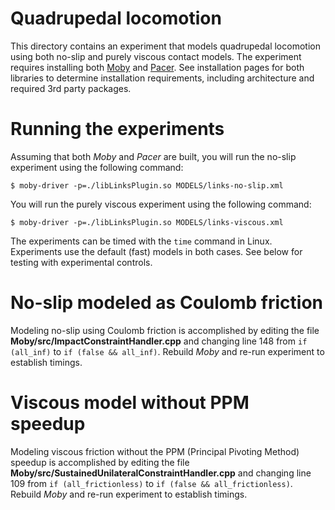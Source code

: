 # Quadrupedal locomotion 

This directory contains an experiment that models quadrupedal locomotion using
both no-slip and purely viscous contact models. The experiment requires
installing both [Moby](http://github.com/PositronicsLab/Moby) and [
Pacer](http://github.com/PositronicsLab/Pacer). See
installation pages for both libraries to determine installation requirements,
including architecture and required 3rd party packages. 

# Running the experiments

Assuming that both _Moby_ and _Pacer_ are built, you will run the no-slip 
experiment using the following command:

    $ moby-driver -p=./libLinksPlugin.so MODELS/links-no-slip.xml

You will run the purely viscous experiment using the following command:

    $ moby-driver -p=./libLinksPlugin.so MODELS/links-viscous.xml

The experiments can be timed with the `time` command in Linux. 
Experiments use the default (fast) models in both cases. See below for
testing with experimental controls.

# No-slip modeled as Coulomb friction

Modeling no-slip using Coulomb friction is accomplished by editing the file
**Moby/src/ImpactConstraintHandler.cpp** and changing line 148 from `if (all_inf)`
to `if (false && all_inf)`. Rebuild _Moby_ and re-run experiment to 
establish timings.

# Viscous model without PPM speedup

Modeling viscous friction without the PPM (Principal Pivoting Method) speedup
is accomplished by editing the file **Moby/src/SustainedUnilateralConstraintHandler.cpp** and changing line 109 from `if (all_frictionless)` to `if (false && all_frictionless)`. Rebuild _Moby_ and re-run experiment to establish timings.

